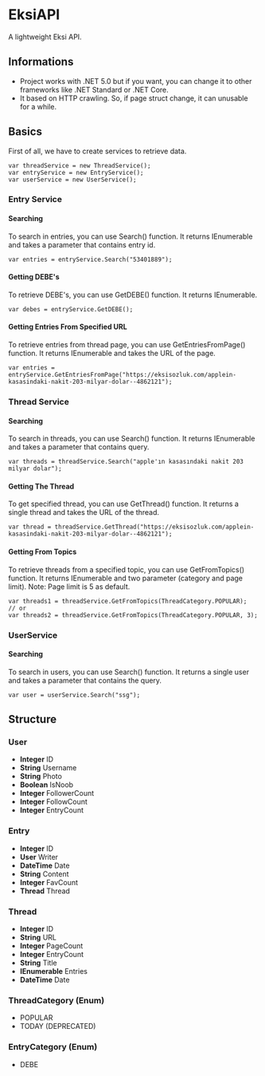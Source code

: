 # EksiAPI
A lightweight Eksi API.

## Informations
- Project works with .NET 5.0 but if you want, you can change it to other frameworks like .NET Standard or .NET Core.
- It based on HTTP crawling. So, if page struct change, it can unusable for a while.

## Basics

First of all, we have to create services to retrieve data.

```
var threadService = new ThreadService();
var entryService = new EntryService();
var userService = new UserService();
```

### Entry Service

#### Searching

To search in entries, you can use Search() function. It returns IEnumerable<Entry> and takes a parameter that contains entry id.

```
var entries = entryService.Search("53401889");
```

#### Getting DEBE's

To retrieve DEBE's, you can use GetDEBE() function. It returns IEnumerable<Entry>.

```
var debes = entryService.GetDEBE();
```

#### Getting Entries From Specified URL

To retrieve entries from thread page, you can use GetEntriesFromPage() function. It returns IEnumerable<Entry> and takes the URL of the page.

```
var entries = entryService.GetEntriesFromPage("https://eksisozluk.com/applein-kasasindaki-nakit-203-milyar-dolar--4862121");
```

### Thread Service

#### Searching

To search in threads, you can use Search() function. It returns IEnumerable<Thread> and takes a parameter that contains query.

```
var threads = threadService.Search("apple'ın kasasındaki nakit 203 milyar dolar");
```

#### Getting The Thread

To get specified thread, you can use GetThread() function. It returns a single thread and takes the URL of the thread.

```
var thread = threadService.GetThread("https://eksisozluk.com/applein-kasasindaki-nakit-203-milyar-dolar--4862121");
```

#### Getting From Topics

To retrieve threads from a specified topic, you can use GetFromTopics() function. It returns IEnumerable<Thread> and two parameter (category and page limit).
Note: Page limit is 5 as default.

```
var threads1 = threadService.GetFromTopics(ThreadCategory.POPULAR);
// or
var threads2 = threadService.GetFromTopics(ThreadCategory.POPULAR, 3);
```
  
### UserService
  
#### Searching
  
To search in users, you can use Search() function. It returns a single user and takes a parameter that contains the query.

```
var user = userService.Search("ssg");
```

## Structure

### User

- **Integer** ID
- **String** Username
- **String** Photo
- **Boolean** IsNoob
- **Integer** FollowerCount
- **Integer** FollowCount
- **Integer** EntryCount

### Entry

- **Integer** ID
- **User** Writer
- **DateTime** Date
- **String** Content
- **Integer** FavCount
- **Thread** Thread

### Thread

- **Integer** ID
- **String** URL
- **Integer** PageCount
- **Integer** EntryCount
- **String** Title
- **IEnumerable<Entry>** Entries
- **DateTime** Date
  
### ThreadCategory (Enum)

- POPULAR
- TODAY (DEPRECATED)
  
### EntryCategory (Enum)

- DEBE
